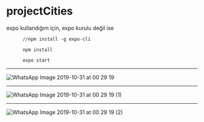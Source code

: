 # projectCities

expo kullandığım için, expo kurulu değil ise
     
          //npm install -g expo-cli
     
          npm install
     
          expo start

-----

![WhatsApp Image 2019-10-31 at 00 29 19](https://user-images.githubusercontent.com/48731791/67900718-2d864e00-fb76-11e9-9ba6-d7861c6866a6.jpeg)

-----

![WhatsApp Image 2019-10-31 at 00 29 19 (1)](https://user-images.githubusercontent.com/48731791/67900768-47c02c00-fb76-11e9-8f6c-124b8a8c704f.jpeg)

-----

![WhatsApp Image 2019-10-31 at 00 29 19 (2)](https://user-images.githubusercontent.com/48731791/67900741-3bd46a00-fb76-11e9-98df-b495bf1d9978.jpeg)

